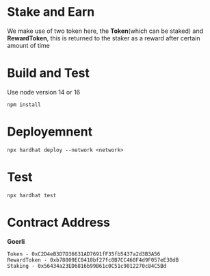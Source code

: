 # Stake and Earn

We make use of two token here, the **Token**(which can be staked) and **RewardToken**, this is returned to the staker as a reward after certain amount of time

# Build and Test
Use node version 14 or 16
```
npm install
```

# Deployemnent
```
npx hardhat deploy --network <network>
```

# Test
```
npx hardhat test
```
# Contract Address
**Goerli**
```
Token - 0xC2D4eB3D7D36631AD7691fF35fb5437a2d3B3A56
RewardToken - 0xb78009EC0410bf27fc0B7CC460F4d9F057eE30dB
Staking - 0x56434a23ED6816b99B61c0C51c9012270c84C5Bd
```

